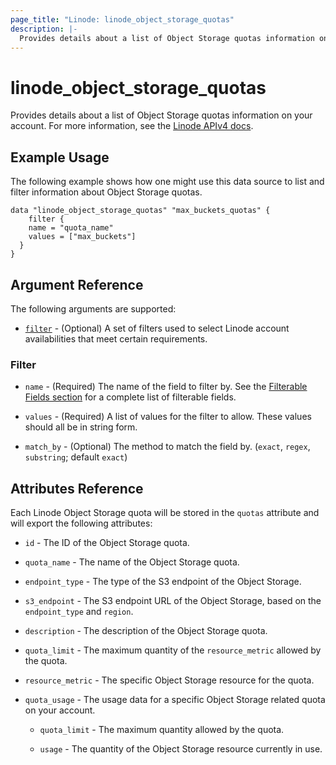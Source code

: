 ```yaml
---
page_title: "Linode: linode_object_storage_quotas"
description: |-
  Provides details about a list of Object Storage quotas information on your account.
---
```


# linode\_object\_storage\_quotas

Provides details about a list of Object Storage quotas information on your account.
For more information, see the [Linode APIv4 docs](TBD).

## Example Usage

The following example shows how one might use this data source to list and filter information about Object Storage quotas.

```hcl
data "linode_object_storage_quotas" "max_buckets_quotas" {
    filter {
    name = "quota_name"
    values = ["max_buckets"]
  }
}
```

## Argument Reference

The following arguments are supported:

* [`filter`](#filter) - (Optional) A set of filters used to select Linode account availabilities that meet certain requirements.

### Filter

* `name` - (Required) The name of the field to filter by. See the [Filterable Fields section](#filterable-fields) for a complete list of filterable fields.

* `values` - (Required) A list of values for the filter to allow. These values should all be in string form.

* `match_by` - (Optional) The method to match the field by. (`exact`, `regex`, `substring`; default `exact`)

## Attributes Reference

Each Linode Object Storage quota will be stored in the `quotas` attribute and will export the following attributes:

* `id` - The ID of the Object Storage quota.

* `quota_name` - The name of the Object Storage quota.

* `endpoint_type` - The type of the S3 endpoint of the Object Storage.

* `s3_endpoint` - The S3 endpoint URL of the Object Storage, based on the `endpoint_type` and `region`.

* `description` - The description of the Object Storage quota.

* `quota_limit` - The maximum quantity of the `resource_metric` allowed by the quota.

* `resource_metric` - The specific Object Storage resource for the quota.

* `quota_usage` - The usage data for a specific Object Storage related quota on your account.

    * `quota_limit` - The maximum quantity allowed by the quota.

    * `usage` - The quantity of the Object Storage resource currently in use.
